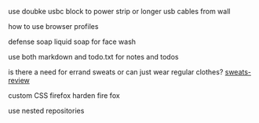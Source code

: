 use doubke usbc block to power strip or longer usb cables from wall
	
how to use browser profiles

defense soap liquid soap for face wash

use both markdown and todo.txt for notes and todos

is there a need for errand sweats or can just wear regular clothes?
[sweats-review](../Inbox/sweats.txt)

custom CSS firefox 
harden fire fox

use nested repositories